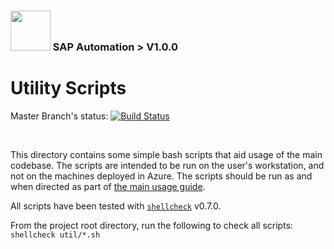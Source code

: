 ### <img src="../documentation/assets/UnicornSAPBlack256x256.png" width="64px"> SAP Automation > V1.0.0 <!-- omit in toc -->
# Utility Scripts <!-- omit in toc -->

Master Branch's status: [![Build Status](https://dev.azure.com/azuresaphana/Azure-SAP-HANA/_apis/build/status/Azure.sap-hana?branchName=master&api-version=5.1-preview.1)](https://dev.azure.com/azuresaphana/Azure-SAP-HANA/_build/latest?definitionId=6&branchName=master)

<br>

This directory contains some simple bash scripts that aid usage of the main codebase.
The scripts are intended to be run on the user's workstation, and not on the machines deployed in Azure.
The scripts should be run as and when directed as part of [the main usage guide](../deploy/USAGE.md).

All scripts have been tested with [`shellcheck`](https://www.shellcheck.net/) v0.7.0.

From the project root directory, run the following to check all scripts: `shellcheck util/*.sh`
